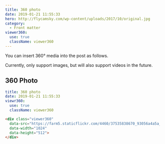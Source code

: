```yaml
---
title: 360 photo
date: 2019-01-21 11:55:33
hero: http://flycamsky.com/wp-content/uploads/2017/10/original.jpg
category:
  - Front matter
viewer360:
  use: true
  className: viewer360
---
```



You can insert 360° media into the post as follows.

Currently, only support images, but will also support videos in the future.

## 360 Photo

<div class="viewer360"
  data-src="https://farm5.staticflickr.com/4460/37535838670_93056a4a5a_k.jpg"
  data-width="1024"
  data-height="512">
</div>


```yaml
title: 360 photo
date: 2019-01-21 11:55:33
viewr360:
  use: true
  className: viewer360
```
```html
<div class="viewer360"
  data-src="https://farm5.staticflickr.com/4460/37535838670_93056a4a5a_k.jpg"
  data-width="1024"
  data-height="512">
</div>
```
